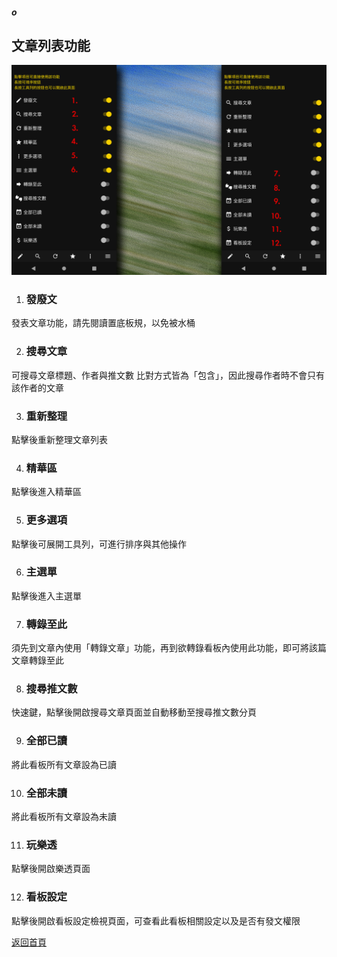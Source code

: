 ##### o
## 文章列表功能

![Image of Articles_Function](../v1/images/articles_function.png)   

1. ### 發廢文
發表文章功能，請先閱讀置底板規，以免被水桶

2. ### 搜尋文章
可搜尋文章標題、作者與推文數 
比對方式皆為「包含」，因此搜尋作者時不會只有該作者的文章

3. ### 重新整理
點擊後重新整理文章列表

4. ### 精華區
點擊後進入精華區

5. ### 更多選項
點擊後可展開工具列，可進行排序與其他操作

6. ### 主選單
點擊後進入主選單

7. ### 轉錄至此
須先到文章內使用「轉錄文章」功能，再到欲轉錄看板內使用此功能，即可將該篇文章轉錄至此

8. ### 搜尋推文數
快速鍵，點擊後開啟搜尋文章頁面並自動移動至搜尋推文數分頁

9. ### 全部已讀
將此看板所有文章設為已讀

10. ### 全部未讀
將此看板所有文章設為未讀

11. ### 玩樂透
點擊後開啟樂透頁面

12. ### 看板設定
點擊後開啟看板設定檢視頁面，可查看此看板相關設定以及是否有發文權限  
  
[返回首頁](https://kimieno.github.io/android.pitt) 